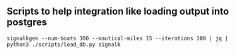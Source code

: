 Scripts to help integration like loading output into postgres
-----------

```
signalkgen --num-boats 300 --nautical-miles 15 --iterations 100 | jq | python3 ./scripts/load_db.py signalk 
```

